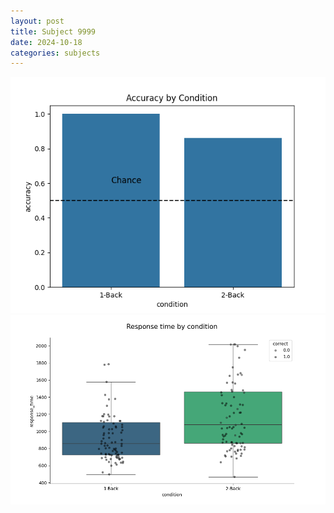 ```yaml
---
layout: post
title: Subject 9999
date: 2024-10-18
categories: subjects
---
```


![](data/9999/run-8/9999_ATS_acc.png)
![](data/9999/run-8/9999_ATS_rt.png)
